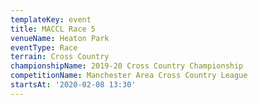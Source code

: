 ```yaml
---
templateKey: event
title: MACCL Race 5
venueName: Heaton Park
eventType: Race
terrain: Cross Country
championshipName: 2019-20 Cross Country Championship
competitionName: Manchester Area Cross Country League
startsAt: '2020-02-08 13:30'
---
```

